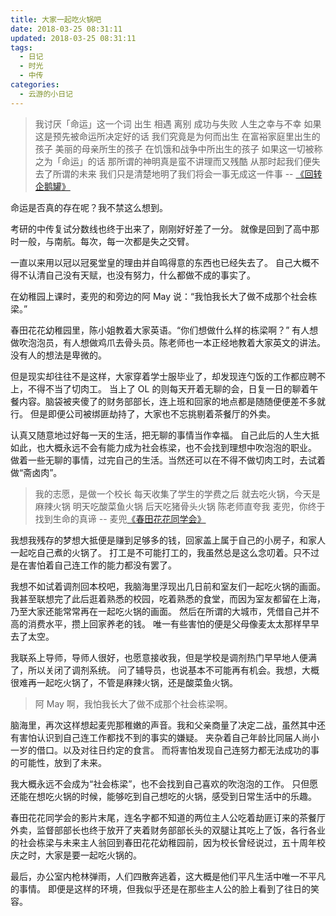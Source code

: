 ```yaml
---
title: 大家一起吃火锅吧
date: 2018-03-25 08:31:11
updated: 2018-03-25 08:31:11
tags:
  - 日记
  - 时光
  - 中传
categories:
  - 云游的小日记
---
```


> 我讨厌「命运」这一个词
> 出生 相遇 离别
> 成功与失败
> 人生之幸与不幸
> 如果这是预先被命运所决定好的话
> 我们究竟是为何而出生
> 在富裕家庭里出生的孩子
> 美丽的母亲所生的孩子
> 在饥饿和战争中所出生的孩子
> 如果这一切被称之为「命运」的话
> 那所谓的神明真是蛮不讲理而又残酷
> 从那时起我们便失去了所谓的未来
> 我们只是清楚地明了我们将会一事无成这一件事
> -- [《回转企鹅罐》](https://movie.douban.com/subject/6085356/)

<!-- more -->

命运是否真的存在呢？我不禁这么想到。

考研的中传复试分数线也终于出来了，刚刚好好差了一分。
就像是回到了高中那时一般，与南航。每次，每一次都是失之交臂。

一直以来用以冠以冠冕堂皇的理由并自鸣得意的东西也已经失去了。
自己大概不得不认清自己没有天赋，也没有努力，什么都做不成的事实了。

在幼稚园上课时，麦兜的和旁边的阿 May 说：“我怕我长大了做不成那个社会栋梁。”

春田花花幼稚园里，陈小姐教着大家英语。“你们想做什么样的栋梁啊？”
有人想做吹泡泡员，有人想做鸡爪去骨头员。陈老师也一本正经地教着大家英文的讲法。没有人的想法是卑微的。

但是现实却往往不是这样，大家穿着学士服毕业了，却发现连勺饭的工作都应聘不上，不得不当了切肉工。
当上了 OL 的则每天开着无聊的会，日复一日的聊着午餐内容。脑袋被夹傻了的财务部部长，连上班和回家的地点都是随随便便差不多就行。
但是即便公司被绑匪劫持了，大家也不忘挑剔着茶餐厅的外卖。

认真又随意地过好每一天的生活，把无聊的事情当作幸福。
自己此后的人生大抵如此，也大概永远不会有能力成为社会栋梁，也不会找到理想中吹泡泡的职业。
做着一些无聊的事情，过完自己的生活。当然还可以在不得不做切肉工时，去试着做“斋卤肉”。

> 我的志愿，是做一个校长
> 每天收集了学生的学费之后
> 就去吃火锅，今天是麻辣火锅
> 明天吃酸菜鱼火锅
> 后天吃猪骨头火锅
> 陈老师直夸我
> 麦兜，你终于找到生命的真谛
> -- 麦兜[《春田花花同学会》](https://movie.douban.com/subject/1468154/)

我想我残存的梦想大抵便是赚到足够多的钱，回家盖上属于自己的小房子，和家人一起吃自己煮的火锅了。
打工是不可能打工的，我虽然总是这么念叨着。只不过是在害怕着自己连工作的能力都没有罢了。

我想不如试着调剂回本校吧，我脑海里浮现出几日前和室友们一起吃火锅的画面。
我甚至联想完了此后逛着熟悉的校园，吃着熟悉的食堂，而因为室友都留在上海，乃至大家还能常常再在一起吃火锅的画面。
然后在所谓的大城市，凭借自己并不高的消费水平，攒上回家养老的钱。
唯一有些害怕的便是父母像麦太太那样早早去了太空。

我联系上导师，导师人很好，也愿意接收我，但是学校是调剂热门早早地人便满了，所以关闭了调剂系统。
问了辅导员，也说基本不可能再有机会。我想，大概很难再一起吃火锅了，不管是麻辣火锅，还是酸菜鱼火锅。

> 阿 May 啊，我怕我长大了做不成那个社会栋梁啊。

脑海里，再次这样想起麦兜那稚嫩的声音。我和父亲商量了决定二战，虽然其中还有害怕认识到自己连工作都找不到的事实的嫌疑。
夹杂着自己年龄比同届人尚小一岁的借口。以及对往日约定的食言。
而将害怕发现自己连努力都无法成功的事的可能性，放到了未来。

我大概永远不会成为“社会栋梁”，也不会找到自己喜欢的吹泡泡的工作。
只但愿还能在想吃火锅的时候，能够吃到自己想吃的火锅，感受到日常生活中的乐趣。

春田花花同学会的影片末尾，连名字都不知道的两位主人公吃着劫匪订来的茶餐厅外卖，监督部部长也终于放开了夹着财务部部长头的双腿让其吃上了饭，各行各业的社会栋梁与未来主人翁回到春田花花幼稚园前，因为校长曾经说过，五十周年校庆之时，大家是要一起吃火锅的。

最后，办公室内枪林弹雨，人们四散奔逃着，这大概是他们平凡生活中唯一不平凡的事情。
即便是这样的环境，但我似乎还是在那些主人公的脸上看到了往日的笑容。
